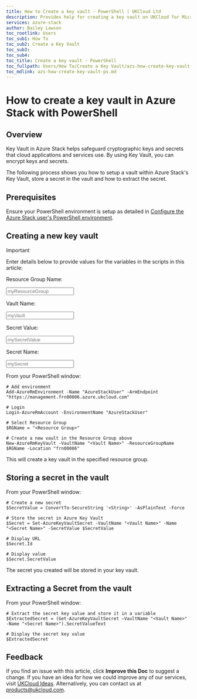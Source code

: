 ```yaml
---
title: How to Create a key vault - PowerShell | UKCloud Ltd
description: Provides help for creating a key vault on UKCloud for Microsoft Azure
services: azure-stack
author: Bailey Lawson
toc_rootlink: Users
toc_sub1: How To
toc_sub2: Create a Key Vault
toc_sub3:
toc_sub4:
toc_title: Create a key vault - PowerShell
toc_fullpath: Users/How To/Create a Key Vault/azs-how-create-key-vault-ps.md
toc_mdlink: azs-how-create-key-vault-ps.md
---
```


# How to create a key vault in Azure Stack with PowerShell

## Overview

Key Vault in Azure Stack helps safeguard cryptographic keys and secrets that cloud applications and services use. By using Key Vault, you can encrypt keys and secrets.

The following process shows you how to setup a vault within Azure Stack's Key Vault, store a secret in the vault and how to extract the secret.

## Prerequisites

Ensure your PowerShell environment is setup as detailed in [Configure the Azure Stack user's PowerShell environment](azs-how-configure-powershell-users.md).

## Creating a new key vault

> [!IMPORTANT]
> Enter details below to provide values for the variables in the scripts in this article:
>
> Resource Group Name: <form oninput="result.value=resourcegroup.value" id="resourcegroup" style="display: inline;" >
> <input  type="text" id="resourcegroup" name="resourcegroup" style="display: inline;" placeholder="myResourceGroup"/></form>
>
> Vault Name: <form oninput="result.value=vaultname.value;result2.value=vaultname.value;result3.value=vaultname.value" id="vaultname" style="display: inline;">
> <input  type="text" id="vaultname" name="vaultname" style="display: inline;" placeholder="myVault"/></form>
>
> Secret Value: <form oninput="result.value=secretvalue.value" id="secretvalue" style="display: inline;">
> <input  type="text" id="secretvalue" name="secretvalue" style="display: inline;" placeholder="mySecretValue"/></form>
>
> Secret Name: <form oninput="result.value=secretname.value;result2.value=secretname.value" id="secretname" style="display: inline;">
> <input  type="text" id="secretname" name="secretname" style="display: inline;" placeholder="mySecret"/></form>

From your PowerShell window:

<pre><code class="language-PowerShell"># Add environment
Add-AzureRmEnvironment -Name "AzureStackUser" -ArmEndpoint "https://management.frn00006.azure.ukcloud.com"

# Login
Login-AzureRmAccount -EnvironmentName "AzureStackUser"

# Select Resource Group
$RGName = "<output form="resourcegroup" name="result" style="display: inline;">&lt;Resource Group&gt;</output>"

# Create a new vault in the Resource Group above
New-AzureRmKeyVault -VaultName "<output form="vaultname" name="result" style="display: inline;">&lt;Vault Name&gt;</output>" -ResourceGroupName $RGName -Location "frn00006"
</code></pre>

This will create a key vault in the specified resource group.

## Storing a secret in the vault

From your PowerShell window:

<pre><code class="language-PowerShell"># Create a new secret
$SecretValue = ConvertTo-SecureString '<output form="secretvalue" name="result" style="display: inline;">&lt;String&gt;</output>' -AsPlainText -Force

# Store the secret in Azure Key Vault
$Secret = Set-AzureKeyVaultSecret -VaultName "<output form="vaultname" name="result2" style="display: inline;">&lt;Vault Name&gt;</output>" -Name "<output form="secretname" name="result" style="display: inline;">&lt;Secret Name&gt;</output>" -SecretValue $SecretValue

# Display URL
$Secret.Id

# Display value
$Secret.SecretValue
</code></pre>

The secret you created will be stored in your key vault.

## Extracting a Secret from the vault

From your PowerShell window:

<pre><code class="language-PowerShell"># Extract the secret key value and store it in a variable
$ExtractedSecret = (Get-AzureKeyVaultSecret –VaultName "<output form="vaultname" name="result3" style="display: inline;">&lt;Vault Name&gt;</output>" -Name "<output form="secretname" name="result2" style="display: inline;">&lt;Secret Name&gt;</output>").SecretValueText

# Display the secret key value
$ExtractedSecret
</code></pre>

## Feedback

If you find an issue with this article, click **Improve this Doc** to suggest a change. If you have an idea for how we could improve any of our services, visit [UKCloud Ideas](https://ideas.ukcloud.com). Alternatively, you can contact us at <products@ukcloud.com>.
